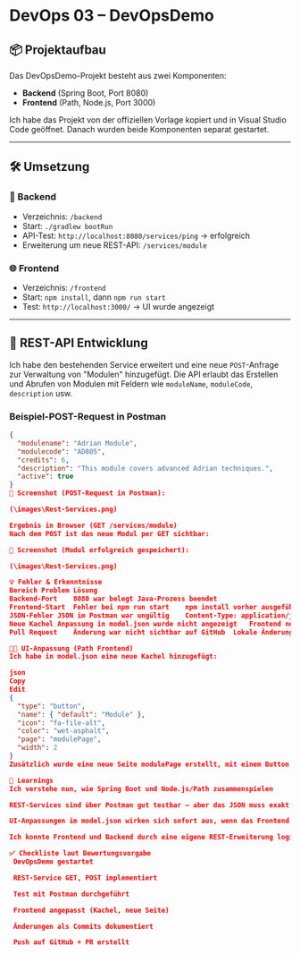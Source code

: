 # DevOps 03 – DevOpsDemo

## 📦 Projektaufbau

Das DevOpsDemo-Projekt besteht aus zwei Komponenten:

- **Backend** (Spring Boot, Port 8080)
- **Frontend** (Path, Node.js, Port 3000)

Ich habe das Projekt von der offiziellen Vorlage kopiert und in Visual Studio Code geöffnet. Danach wurden beide Komponenten separat gestartet.

---

## 🛠 Umsetzung

### 🔧 Backend

- Verzeichnis: `/backend`
- Start: `./gradlew bootRun`
- API-Test: `http://localhost:8080/services/ping` → erfolgreich
- Erweiterung um neue REST-API: `/services/module`

### 🌐 Frontend

- Verzeichnis: `/frontend`
- Start: `npm install`, dann `npm run start`
- Test: `http://localhost:3000/` → UI wurde angezeigt

---

## 🔁 REST-API Entwicklung

Ich habe den bestehenden Service erweitert und eine neue `POST`-Anfrage zur Verwaltung von "Modulen" hinzugefügt. Die API erlaubt das Erstellen und Abrufen von Modulen mit Feldern wie `moduleName`, `moduleCode`, `description` usw.

### Beispiel-POST-Request in Postman

```json
{
  "modulename": "Adrian Module",
  "modulecode": "AD805",
  "credits": 6,
  "description": "This module covers advanced Adrian techniques.",
  "active": true
}
📸 Screenshot (POST-Request in Postman):

(\images\Rest-Services.png)

Ergebnis in Browser (GET /services/module)
Nach dem POST ist das neue Modul per GET sichtbar:

📸 Screenshot (Modul erfolgreich gespeichert):

(\images\Rest-Services.png)

💡 Fehler & Erkenntnisse
Bereich	Problem	Lösung
Backend-Port	8080 war belegt	Java-Prozess beendet
Frontend-Start	Fehler bei npm run start	npm install vorher ausgeführt
JSON-Fehler	JSON im Postman war ungültig	Content-Type: application/json + Syntaxprüfung
Neue Kachel	Anpassung in model.json wurde nicht angezeigt	Frontend neu gestartet → npm run start
Pull Request	Änderung war nicht sichtbar auf GitHub	Lokale Änderungen committet & gepusht

🧑‍🎨 UI-Anpassung (Path Frontend)
Ich habe in model.json eine neue Kachel hinzugefügt:

json
Copy
Edit
{
  "type": "button",
  "name": { "default": "Module" },
  "icon": "fa-file-alt",
  "color": "wet-asphalt",
  "page": "modulePage",
  "width": 2
}
Zusätzlich wurde eine neue Seite modulePage erstellt, mit einem Button zum Anlegen eines neuen Moduls (inkl. Verlinkung zum Formular).

🧠 Learnings
Ich verstehe nun, wie Spring Boot und Node.js/Path zusammenspielen

REST-Services sind über Postman gut testbar – aber das JSON muss exakt stimmen

UI-Anpassungen im model.json wirken sich sofort aus, wenn das Frontend neu gestartet wird

Ich konnte Frontend und Backend durch eine eigene REST-Erweiterung logisch verbinden

✅ Checkliste laut Bewertungsvorgabe
 DevOpsDemo gestartet

 REST-Service GET, POST implementiert

 Test mit Postman durchgeführt

 Frontend angepasst (Kachel, neue Seite)

 Änderungen als Commits dokumentiert

 Push auf GitHub + PR erstellt